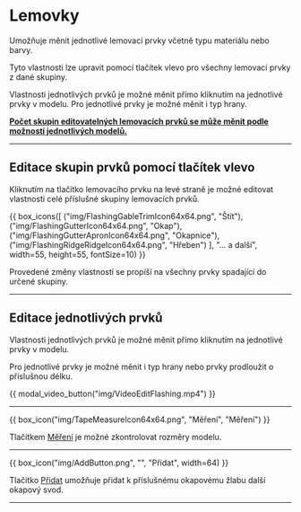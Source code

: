 
# Lemovky

<p>Umožňuje měnit jednotlivé lemovací prvky včetně typu materiálu nebo barvy.</p>

<p>Tyto vlastnosti lze upravit pomocí tlačítek vlevo pro všechny lemovací prvky z dané skupiny.</p>

<p>Vlastnosti jednotlivých prvků je možné měnit přímo kliknutím na jednotlivé prvky v modelu. Pro jednotlivé prvky je možné měnit i typ hrany.</p>

<p><b><u>Počet skupin editovatelných lemovacích prvků se může měnit podle možností jednotlivých modelů.</u></b></p>

<hr class="main">

<h2>Editace skupin prvků pomocí tlačítek vlevo</h2>
<p>Kliknutím na tlačítko lemovacího prvku na levé straně je možné editovat vlastnosti celé příslušné skupiny lemovacích prvků.</p>

{{ box_icons([
  ("img/FlashingGableTrimIcon64x64.png", "Štít"),
  ("img/FlashingGutterIcon64x64.png", "Okap"),
  ("img/FlashingGutterApronIcon64x64.png", "Okapnice"),
  ("img/FlashingRidgeRidgeIcon64x64.png", "Hřeben")
], "... a další", width=55, height=55, fontSize=10) }}

<p>Provedené změny vlastností se propíší na všechny prvky spadající do určené skupiny.</p>

<hr class="main">

<h2>Editace jednotlivých prvků</h2>

<p>Vlastnosti jednotlivých prvků je možné měnit přímo kliknutím na jednotlivé prvky v modelu.</p>

<p>Pro jednotlivé prvky je možné měnit i typ hrany nebo prvky prodloužit o příslušnou délku.</p>

{{ modal_video_button("img/VideoEditFlashing.mp4") }}

<hr class="main">

{{ box_icon("img/TapeMeasureIcon64x64.png", "Měření", "Měření") }}
<p>Tlačítkem <u>Měření</u> je možné zkontrolovat rozměry modelu.</p>

<hr class="main">

{{ box_icon("img/AddButton.png", "", "Přidat", width=64) }}

<p>Tlačítko <u>Přidat</u> umožňuje přidat k příslušnému okapovému žlabu další okapový svod.</p>

<hr class="main">

<!-- product: HiStruct Roofs -->

